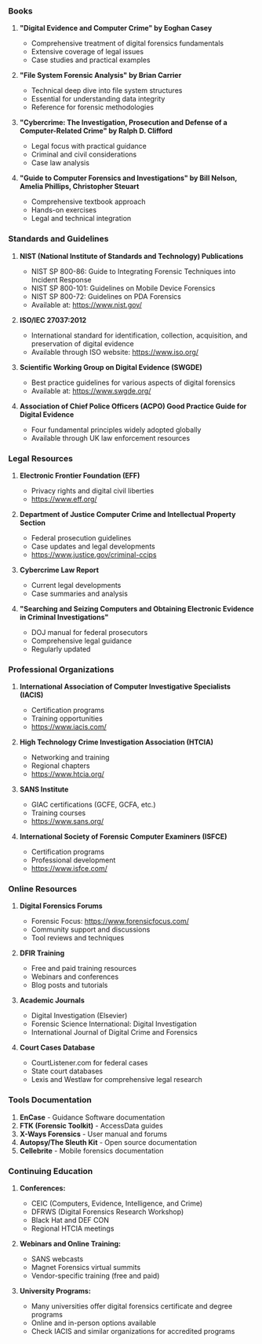 ### Books

1. **"Digital Evidence and Computer Crime" by Eoghan Casey**
   - Comprehensive treatment of digital forensics fundamentals
   - Extensive coverage of legal issues
   - Case studies and practical examples

2. **"File System Forensic Analysis" by Brian Carrier**
   - Technical deep dive into file system structures
   - Essential for understanding data integrity
   - Reference for forensic methodologies

3. **"Cybercrime: The Investigation, Prosecution and Defense of a Computer-Related Crime" by Ralph D. Clifford**
   - Legal focus with practical guidance
   - Criminal and civil considerations
   - Case law analysis

4. **"Guide to Computer Forensics and Investigations" by Bill Nelson, Amelia Phillips, Christopher Steuart**
   - Comprehensive textbook approach
   - Hands-on exercises
   - Legal and technical integration

### Standards and Guidelines

1. **NIST (National Institute of Standards and Technology) Publications**
   - NIST SP 800-86: Guide to Integrating Forensic Techniques into Incident Response
   - NIST SP 800-101: Guidelines on Mobile Device Forensics
   - NIST SP 800-72: Guidelines on PDA Forensics
   - Available at: https://www.nist.gov/

2. **ISO/IEC 27037:2012**
   - International standard for identification, collection, acquisition, and preservation of digital evidence
   - Available through ISO website: https://www.iso.org/

3. **Scientific Working Group on Digital Evidence (SWGDE)**
   - Best practice guidelines for various aspects of digital forensics
   - Available at: https://www.swgde.org/

4. **Association of Chief Police Officers (ACPO) Good Practice Guide for Digital Evidence**
   - Four fundamental principles widely adopted globally
   - Available through UK law enforcement resources

### Legal Resources

1. **Electronic Frontier Foundation (EFF)**
   - Privacy rights and digital civil liberties
   - https://www.eff.org/

2. **Department of Justice Computer Crime and Intellectual Property Section**
   - Federal prosecution guidelines
   - Case updates and legal developments
   - https://www.justice.gov/criminal-ccips

3. **Cybercrime Law Report**
   - Current legal developments
   - Case summaries and analysis

4. **"Searching and Seizing Computers and Obtaining Electronic Evidence in Criminal Investigations"**
   - DOJ manual for federal prosecutors
   - Comprehensive legal guidance
   - Regularly updated

### Professional Organizations

1. **International Association of Computer Investigative Specialists (IACIS)**
   - Certification programs
   - Training opportunities
   - https://www.iacis.com/

2. **High Technology Crime Investigation Association (HTCIA)**
   - Networking and training
   - Regional chapters
   - https://www.htcia.org/

3. **SANS Institute**
   - GIAC certifications (GCFE, GCFA, etc.)
   - Training courses
   - https://www.sans.org/

4. **International Society of Forensic Computer Examiners (ISFCE)**
   - Certification programs
   - Professional development
   - https://www.isfce.com/

### Online Resources

1. **Digital Forensics Forums**
   - Forensic Focus: https://www.forensicfocus.com/
   - Community support and discussions
   - Tool reviews and techniques

2. **DFIR Training**
   - Free and paid training resources
   - Webinars and conferences
   - Blog posts and tutorials

3. **Academic Journals**
   - Digital Investigation (Elsevier)
   - Forensic Science International: Digital Investigation
   - International Journal of Digital Crime and Forensics

4. **Court Cases Database**
   - CourtListener.com for federal cases
   - State court databases
   - Lexis and Westlaw for comprehensive legal research

### Tools Documentation

1. **EnCase** - Guidance Software documentation
2. **FTK (Forensic Toolkit)** - AccessData guides
3. **X-Ways Forensics** - User manual and forums
4. **Autopsy/The Sleuth Kit** - Open source documentation
5. **Cellebrite** - Mobile forensics documentation

### Continuing Education

1. **Conferences:**
   - CEIC (Computers, Evidence, Intelligence, and Crime)
   - DFRWS (Digital Forensics Research Workshop)
   - Black Hat and DEF CON
   - Regional HTCIA meetings

2. **Webinars and Online Training:**
   - SANS webcasts
   - Magnet Forensics virtual summits
   - Vendor-specific training (free and paid)

3. **University Programs:**
   - Many universities offer digital forensics certificate and degree programs
   - Online and in-person options available
   - Check IACIS and similar organizations for accredited programs